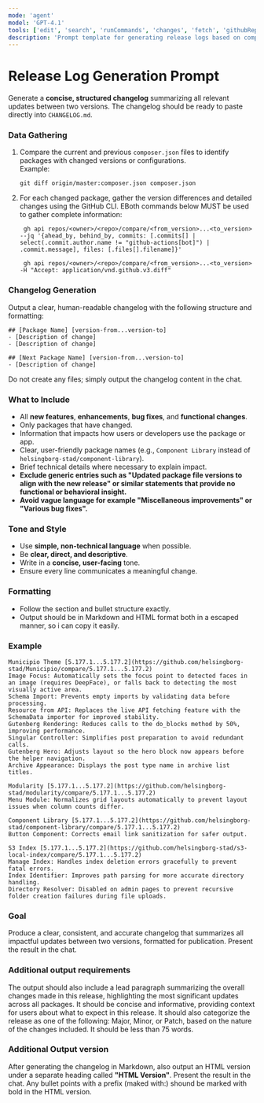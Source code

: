 ```yaml
---
mode: 'agent'
model: 'GPT-4.1'
tools: ['edit', 'search', 'runCommands', 'changes', 'fetch', 'githubRepo']
description: 'Prompt template for generating release logs based on composer.json changes.'
---
```

# Release Log Generation Prompt

Generate a **concise, structured changelog** summarizing all relevant updates between two versions. The changelog should be ready to paste directly into `CHANGELOG.md`.

### **Data Gathering**
1. Compare the current and previous `composer.json` files to identify packages with changed versions or configurations.  
   Example:  
   ```
   git diff origin/master:composer.json composer.json
   ```

2. For each changed package, gather the version differences and detailed changes using the GitHub CLI. EBoth commands below MUST be used to gather complete information:
   ```
    gh api repos/<owner>/<repo>/compare/<from_version>...<to_version> --jq '{ahead_by, behind_by, commits: [.commits[] | select(.commit.author.name != "github-actions[bot]") | .commit.message], files: [.files[].filename]}'
   ```
   ```
    gh api repos/<owner>/<repo>/compare/<from_version>...<to_version> -H "Accept: application/vnd.github.v3.diff"
   ```

### **Changelog Generation**
Output a clear, human-readable changelog with the following structure and formatting:

```
## [Package Name] [version-from...version-to]
- [Description of change]
- [Description of change]

## [Next Package Name] [version-from...version-to]
- [Description of change]
```

Do not create any files; simply output the changelog content in the chat.

### **What to Include**
- All **new features**, **enhancements**, **bug fixes**, and **functional changes**.
- Only packages that have changed.
- Information that impacts how users or developers use the package or app.
- Clear, user-friendly package names (e.g., `Component Library` instead of `helsingborg-stad/component-library`).
- Brief technical details where necessary to explain impact.
- **Exclude generic entries such as "Updated package file versions to align with the new release" or similar statements that provide no functional or behavioral insight.**
- **Avoid vague language for example "Miscellaneous improvements" or "Various bug fixes".**

### **Tone and Style**
- Use **simple, non-technical language** when possible.
- Be **clear, direct, and descriptive**.
- Write in a **concise, user-facing** tone.
- Ensure every line communicates a meaningful change.

### **Formatting**
- Follow the section and bullet structure exactly.
- Output should be in Markdown and HTML format both in a escaped manner, so i can copy it easily.

### **Example**
```
Municipio Theme [5.177.1...5.177.2](https://github.com/helsingborg-stad/Municipio/compare/5.177.1...5.177.2)
Image Focus: Automatically sets the focus point to detected faces in an image (requires DeepFace), or falls back to detecting the most visually active area.
Schema Import: Prevents empty imports by validating data before processing.
Resource from API: Replaces the live API fetching feature with the SchemaData importer for improved stability.
Gutenberg Rendering: Reduces calls to the do_blocks method by 50%, improving performance.
Singular Controller: Simplifies post preparation to avoid redundant calls.
Gutenberg Hero: Adjusts layout so the hero block now appears before the helper navigation.
Archive Appearance: Displays the post type name in archive list titles.

Modularity [5.177.1...5.177.2](https://github.com/helsingborg-stad/modularity/compare/5.177.1...5.177.2)
Menu Module: Normalizes grid layouts automatically to prevent layout issues when column counts differ.

Component Library [5.177.1...5.177.2](https://github.com/helsingborg-stad/component-library/compare/5.177.1...5.177.2)
Button Component: Corrects email link sanitization for safer output.

S3 Index [5.177.1...5.177.2](https://github.com/helsingborg-stad/s3-local-index/compare/5.177.1...5.177.2)
Manage Index: Handles index deletion errors gracefully to prevent fatal errors.
Index Identifier: Improves path parsing for more accurate directory handling.
Directory Resolver: Disabled on admin pages to prevent recursive folder creation failures during file uploads.
```

### **Goal**
Produce a clear, consistent, and accurate changelog that summarizes all impactful updates between two versions, formatted for publication. Present the result in the chat. 

### Additional output requirements
The output should also include a lead paragraph summarizing the overall changes made in this release, highlighting the most significant updates across all packages. It should be concise and informative, providing context for users about what to expect in this release. It should also categorize the release as one of the following: Major, Minor, or Patch, based on the nature of the changes included. It should be less than 75 words.

### **Additional Output version**
After generating the changelog in Markdown, also output an HTML version under a separate heading called **"HTML Version"**. Present the result in the chat. Any bullet points with a prefix (maked with:) shound be marked with bold in the HTML version.